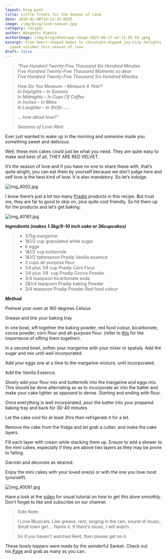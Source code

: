 ```yaml
---
layout: blog-post
title: Little Treats for the Season of Love
date: 2018-02-08T14:13:33.683Z
image: /img/blog/love-season.jpg
category: recipes
author: Wangechi Kimata
authorImage: /img/blog/whatsapp-image-2025-06-17-at-11.05.59.jpeg
excerpt: From heart-shaped bakes to chocolate-dipped joy—tiny delights that
  speak volumes this season of love
draft: false
---
```



> *“Five Hundred Twenty-Five Thousand Six Hundred Minutes*\
> *Five Hundred Twenty-Five Thousand Moments so dear*\
> *Five Hundred Twenty-Five Thousand Six Hundred Minutes*
>
> *How Do You Measure – Measure A Year?*\
> *In Daylights – In Sunsets*\
> *In Midnights – In Cups Of Coffee*\
> *In Inches – In Miles*\
> *In Laughter – In Strife……*
>
> *….how about love?”*
>
> *Seasons of Love-Rent*

Ever just wanted to wake up in the morning and someone made you something sweet and delicious.

Well, these mini cakes could just be what you need. They are quite easy to make and best of all, THEY ARE RED VELVET.

It’s the season of love and if you have no one to share these with, that’s quite alright, you can eat them by yourself because we don’t judge here and self love is the best kind of love. It is also mandatory. So let’s indulge.

![img_4002.jpg](https://pastrypleasures.wordpress.com/wp-content/uploads/2018/02/img_4002-e1518016088642.jpg?w=750)

I know there’s just a bit too many [Pradip](https://www.facebook.com/PradipEL/) products in this recipe. But trust me, they are far to good to skip on, plus quite cost friendly. So hit them up for the products and let’s get baking.

![img_40161.jpg](https://pastrypleasures.wordpress.com/wp-content/uploads/2018/02/img_40161-e1518015730798.jpg?w=750)

***Ingredients (makes 1.5kg/9-10 inch cake or 36cupcakes)***

> * 375g margarine
> * 1&1/2 cup granulated white sugar
> * 6 eggs
> * 1&1/2 cup buttermilk
> * 1&1/2 tablespoon Pradip Vanilla essence
> * 3 cups all-purpose flour
> * 1/4 plus 1/8 cup Pradip Corn Flour
> * 1/4 plus 1/8  cup Pradip Cocoa Powder
> * 3/4 teaspoon bicarbonate soda
> * 2&1/4 teaspoon Pradip baking Powder
> * 3/4 teaspoon Pradip Powder Red food colour

***Method***

Preheat your oven at 180 degrees Celsius

Grease and line your baking tray

In one bowl, sift together the baking powder, red food colour, bicarbonate, cocoa powder, corn flour and all-purpose flour. (refer to [this](https://pastrypleasures.wordpress.com/2016/07/03/lemon-cake/) for the importance of sifting them together).

In a second bowl, soften your margarine with your mixer or spatula. Add the sugar and mix until well incorporated.

Add your eggs one at a time to the margarine mixture, until incorporated.

Add the Vanilla Essence.

Slowly add your flour mix and buttermilk into the margarine and eggs mix. This should be done alternating so as to incorporate air into the batter and make your cake lighter as opposed to dense. Starting and ending with flour.

Once everything is well incorporated, pour the batter into your prepared baking tray and back for 30-40 minutes

Let the cake cool for at least 3hrs then refrigerate it for a bit.

Remove the cake from the fridge and let grab a cutter, and make the cake layers.

Fill each layer with cream while stacking them up. Ensure to add a skewer to the mini cakes, especially if they are above two layers as they may be prone to falling.

Garnish and decorate as desired.

Enjoy the mini cakes with your loved one(s) or with the one you love most (yourself).

![img_40081.jpg](https://pastrypleasures.wordpress.com/wp-content/uploads/2018/02/img_40081-e1518016357975.jpg?w=750)

Have a look at the [video](https://youtu.be/5jnnhrHthyE) for visual tutorial on how to get this done smoothly. Don’t forget to like and subscribe on our channel.

> Side Note:
>
> I.Love.Musicals. Like grease, rent, singing in the rain, sound of music, Small town girl…. Name it. If there’s music, I will watch.
>
> So if you haven’t watched Rent, then please get on it.

These lovely toppers were made by the wonderful Sanket. Check out his [Page](https://www.facebook.com/PolyTechProducts/) and grab as many as you can.